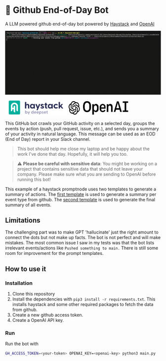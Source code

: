 # 🤖 Github End-of-Day Bot

A LLM powered github end-of-day bot powered by [Haystack](https://haystack.deepset.ai/) and [OpenAI](https://openai.com/)

<img src="img/combined.gif" width="800">

<p float="left">
  <img src="img/haystack.png" height="50" width="200"/>
  <img src="img/openai.jpeg" height="50"width="200" /> 
</p>

This GitHub bot crawls your GitHub activity on a selected day, groups the events by action (push, pull request, issue, etc.), and sends you a summary of your activity in natural language. This message can be used as an EOD (End of Day) report in your Slack channel.

> This bot should help me close my laptop and be happy about the work I've done that day. Hopefully, it will help you too.


> :warning: **Please be careful with sensitive data**: You might be working on a project that contains sensitive data that should not leave your company. Please make sure what you are sending to OpenAI before running this bot!

This example of a haystack promptnode uses two templates to generate a summary of actions. The [first template](/prompts/events.txt) is used to generate a summary per event type from github. The [second template](/prompts/summary.txt) is used to generate the final summary of all events.


## Limitations
The challenging part was to make GPT 'hallucinate' just the right amount to connect the dots but not make up facts. The bot is not perfect and will make mistakes. The most common issue I saw in my tests was that the bot lists irrelevant events/actions like `Pushed something to main.` There is still some room for improvement for the prompt templates.
## How to use it
### Installation 
1. Clone this repository
2. Install the dependencies with `pip3 install -r requirements.txt`. This installs haystack and some other required packages to fetch the data from github.
3. Create a new github access token.
4. Create a OpenAI API key.

### Run 
Run the bot with 
```sh 
GH_ACCESS_TOKEN=<your-token> OPENAI_KEY=<openai-key> python3 main.py
```






